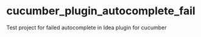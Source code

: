 # cucumber_plugin_autocomplete_fail
Test project for failed autocomplete in Idea plugin for cucumber

